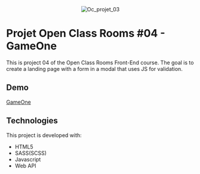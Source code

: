 <div align="center" id="top"> 
  <img src="https://user-images.githubusercontent.com/29403923/165183234-3775cff9-51f5-44b1-8fad-f4043f5111bf.png" alt="Oc_projet_03" />
</div>


# Projet Open Class Rooms #04 - GameOne

This is project 04 of the Open Class Rooms Front-End course. The goal is to create a landing page with a form in a modal that uses JS for validation.

## Demo

[GameOne](https://gameone.mecydev.com/)

## Technologies

This project is developed with:

- HTML5
- SASS(SCSS)
- Javascript
- Web API

